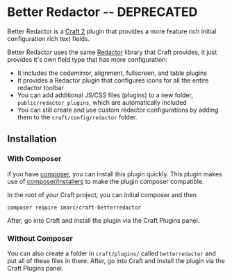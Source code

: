 Better Redactor -- DEPRECATED
=============================

Better Redactor is a [Craft 2](https://docs.craftcms.com/v2/) plugin that provides a more
feature rich initial configuration rich text fields.

Better Redactor uses the same [Redactor](https://imperavi.com/redactor/)
library that Craft provides, it just provides it's own field type that has more
configuration:

* It includes the codemirror, alignment, fullscreen, and table plugins
* It provides a Redactor plugin that configures icons for all the entire
  redactor toolbar
* You can add additional JS/CSS files (plugins) to a new folder,
  `public/redactor_plugins`, which are automatically included
* You can still create and use custom redactor configurations by adding them to
  the `craft/config/redactor` folder.


Installation
------------

### With Composer

if you have [composer](https://getcomposer.org/), you can install this plugin
quickly. This plugin makes use of
[composer/installers](https://github.com/composer/installers) to make the
plugin composer compatible.

In the root of your Craft project, you can initial composer and then

```
composer require imarc/craft-betterredactor
```

After, go into Craft and install the plugin via the Craft Plugins panel.


### Without Composer

You can also create a folder in `craft/plugins/` called `betterredactor` and
put all of these files in there. After, go into Craft and install the plugin
via the Craft Plugins panel.
